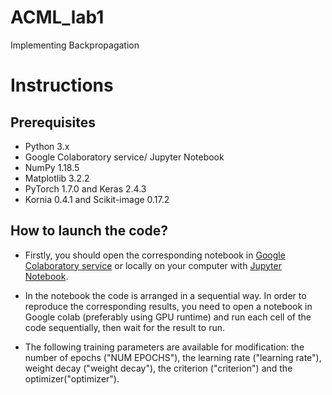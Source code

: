 # ACML_lab1
Implementing Backpropagation

# Instructions

## Prerequisites

- Python 3.x
- Google Colaboratory service/ Jupyter Notebook
- NumPy 1.18.5
- Matplotlib 3.2.2
- PyTorch 1.7.0 and Keras 2.4.3
- Kornia 0.4.1 and Scikit-image 0.17.2


## How to launch the code?

- Firstly, you should open the corresponding notebook in [Google Colaboratory service](https://colab.research.google.com/) or locally on your computer with [Jupyter Notebook](https://jupyter.org/install.html).

- In the notebook the code is arranged in a sequential way. In order to reproduce the corresponding results, you need to open a notebook in Google colab (preferably using GPU runtime) and run each cell of the code sequentially, then wait for the result to run.

- The following training parameters are available for modification: the number of epochs ("NUM EPOCHS"), the learning rate ("learning rate"), weight decay ("weight decay"), the criterion ("criterion") and the optimizer("optimizer").

